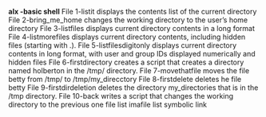 **alx -basic shell**
File 1-listit displays the contents list of the current directory
File 2-bring_me_home changes the working directory to the user’s home directory
File 3-listfiles displays current directory contents in a long format
File 4-listmorefiles displays current directory contents, including hidden files (starting with .).
File 5-listfilesdigitonly displays current directory contents in long format, with user and group IDs displayed numerically and hidden files
File 6-firstdirectory creates a script that creates a directory named holberton in the /tmp/ directory.
File 7-movethatfile moves the file betty from /tmp/ to /tmp/my_direcctory
File 8-firstdelete deletes he file betty
File 9-firstdirdeletion deletes the directory my_directories that is in the /tmp directory.
File 10-back writes a script that changes the working directory to the previous one
file list
imafile list
symbolic link